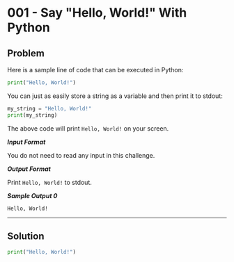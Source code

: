 # 001 - Say "Hello, World!" With Python
## Problem

Here is a sample line of code that can be executed in Python:

```python
print("Hello, World!")
```

You can just as easily store a string as a variable and then print it to stdout:

```python
my_string = "Hello, World!"
print(my_string)
```

The above code will print `Hello, World!` on your screen.

***Input Format***

You do not need to read any input in this challenge.

***Output Format***

Print `Hello, World!` to stdout.

***Sample Output 0***

```
Hello, World!
```

---

## Solution
```python
print("Hello, World!")
```